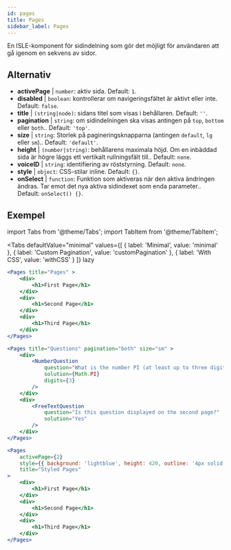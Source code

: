 ```yaml
---
id: pages 
title: Pages
sidebar_label: Pages
---
```


En ISLE-komponent för sidindelning som gör det möjligt för användaren att gå igenom en sekvens av sidor.

## Alternativ

* __activePage__ | `number`: aktiv sida. Default: `1`.
* __disabled__ | `boolean`: kontrollerar om navigeringsfältet är aktivt eller inte. Default: `false`.
* __title__ | `(string|node)`: sidans titel som visas i behållaren. Default: `''`.
* __pagination__ | `string`: om sidindelningen ska visas antingen på `top`, `bottom` eller `both`.. Default: `'top'`.
* __size__ | `string`: Storlek på pagineringsknapparna (antingen `default`, `lg` eller `sm`).. Default: `'default'`.
* __height__ | `(number|string)`: behållarens maximala höjd. Om en inbäddad sida är högre läggs ett vertikalt rullningsfält till.. Default: `none`.
* __voiceID__ | `string`: identifiering av röststyrning. Default: `none`.
* __style__ | `object`: CSS-stilar inline. Default: `{}`.
* __onSelect__ | `function`: Funktion som aktiveras när den aktiva ändringen ändras. Tar emot det nya aktiva sidindexet som enda parameter.. Default: `onSelect() {}`.


## Exempel

import Tabs from '@theme/Tabs';
import TabItem from '@theme/TabItem';

<Tabs
    defaultValue="minimal"
    values={[
        { label: 'Minimal', value: 'minimal' },
        { label: 'Custom Pagination', value: 'customPagination' },
        { label: 'With CSS', value: 'withCSS' }
    ]}
    lazy
>

<TabItem value="minimal">

```jsx live
<Pages title="Pages" >
    <div>
        <h1>First Page</h1>
    </div>
    <div>
        <h1>Second Page</h1>
    </div>
    <div>
        <h1>Third Page</h1>
    </div>
</Pages>
```

</TabItem>

<TabItem value="customPagination" >

```jsx live
<Pages title="Questions" pagination="both" size="sm" >
    <div>
        <NumberQuestion
            question="What is the number PI (at least up to three digits after the decimal point)?"
            solution={Math.PI}
            digits={3}
        />
    </div>
    <div>
        <FreeTextQuestion 
            question="Is this question displayed on the second page?"
            solution="Yes" 
        />
    </div>
</Pages>
```
</TabItem>

<TabItem value="withCSS">

```jsx live
<Pages 
    activePage={2}
    style={{ background: 'lightblue', height: 420, outline: '4px solid black' }} 
    title="Styled Pages"
>
    <div>
        <h1>First Page</h1>
    </div>
    <div>
        <h1>Second Page</h1>
    </div>
    <div>
        <h1>Third Page</h1>
    </div>
</Pages>
```

</TabItem>

</Tabs>

